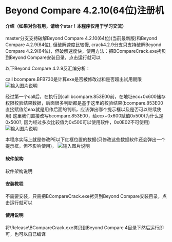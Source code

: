 # Beyond Compare 4.2.10(64位)注册机

#### 介绍（如果对你有用，请给个star！本程序仅用于学习交流）
master分支支持破解Beyond Compare 4.2.10(64位)(当前最新版)和Beyond Compare 4.2.9(64位), 但破解速度比较慢,
crack4.2.9分支只支持破解Beyond Compare 4.2.9(64位)，但破解速度快，使用方法：把BCompareCrack.exe拷贝到Beyond Compare安装目录，点击运行就可以

以下Beyond Compare 4.2.9反汇编分析：

call bcompare.BFB730是计算exe是否被修改过和是否超出试用期限
![输入图片说明](https://images.gitee.com/uploads/images/2019/0804/010609_a608f578_1650820.png "权限判断函数.png")

经过第一个call后，在执行到call bcompare.853E00前，在地址ecx+0x600储存权限校验结果数据，后面很多判断都是基于这里的校验结果(bcompare.853E00直接赋值给eax就是用作后面的判断，应该弹出哪个提示框以及是否可以继续使用)
这里我们直接改写bcompare.853E00，给ecx+0x600赋值0x500(为什么是0x500?, 因为经过多次比较值为0x500可以使用软件，0x0E02不可使用)
![输入图片说明](https://images.gitee.com/uploads/images/2019/0807/110921_5d62b09d_1650820.png "QQ图片20190807110600.png")

本程序实际上就是修改PE以下红框位置的数据(只修改这些数据软件还会弹出一个提示框，但不影响使用)，
![输入图片说明](https://images.gitee.com/uploads/images/2019/0804/010641_06c07a05_1650820.png "exe文件修改位置.png")

#### 软件架构
软件架构说明


#### 安装教程

不需要安装，只需把BCompareCrack.exe拷贝到Beyond Compare安装目录，点击运行就可以

#### 使用说明

将\Release\BCompareCrack.exe拷贝到Beyond Compare 4目录下然后运行即可，也可以自已编译





